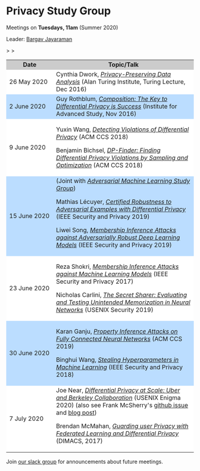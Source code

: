 # Privacy Study Group

Meetings on **Tuesdays, 11am** (Summer 2020)

Leader: <a href="https://bargavjayaraman.github.io/">Bargav Jayaraman</a>  

   <table width="100%" align="center">
   <tr bgcolor="#CCC"><td style="text-align:center" width="25%"><b>Date</b></td><td width="75%" style="text-align:center"><b>Topic/Talk</b></td></tr>
   <tr bgcolor="#FFF"><td>26 May 2020</td><td>
Cynthia Dwork, <a href="https://www.youtube.com/watch?v=vsA4w3itxA0"><em>Privacy-Preserving Data Analysis</em></a> (Alan Turing Institute, Turing Lecture, Dec 2016)
  </td></tr>
   <tr bgcolor="#BDF">
   <td>
   2 June 2020
   </td><td>
Guy Rothblum, <a href="https://www.youtube.com/watch?v=RNqZJDAP1uU"><em>Composition: The Key to Differential Privacy is Success</em></a> (Institute for Advanced Study, Nov 2016)
   </td>
   </tr>

   <tr bgcolor="#FFF">
   <td>9 June 2020</td>
   <td>

Yuxin Wang, <a href="https://www.youtube.com/watch?v=qGgCdsxTbkM"><em>Detecting Violations of Differential Privacy</em></a> (ACM CCS 2018)

Benjamin Bichsel, <a href="https://www.youtube.com/watch?v=Jwe0oCSlaMk"><em>DP-Finder: Finding Differential Privacy Violations by Sampling and Optimization</em></a> (ACM CCS 2018)

   </td>
   </tr>

   <tr bgcolor="#BDF">
   <td>
   15 June 2020</td>
   <td>
(Joint with <a href="/advml"><em>Adversarial Machine Learning Study Group</em></a>)

Mathias Lécuyer, <a href="https://www.youtube.com/watch?v=mYRdZIXtqcA"><em>Certified Robustness to Adversarial Examples with Differential Privacy</em></a> (IEEE Security and Privacy 2019)

Liwei Song, <a href="https://www.youtube.com/watch?v=MUhb3bRla2A"><em>Membership Inference Attacks against Adversarially Robust Deep Learning Models</em></a> (IEEE Security and Privacy 2019)

</td>
</tr>
   <tr bgcolor="#FFF">>
   <td>23 June 2020</td>
   <td>

Reza Shokri, <a href="https://www.youtube.com/watch?v=rDm1n2gceJY"><em>Membership Inference Attacks against Machine Learning Models</em></a> (IEEE Security and Privacy 2017)

   Nicholas Carlini, <a href="https://www.youtube.com/watch?&v=U9XbFtCWedE"><em>The Secret Sharer: Evaluating and Testing Unintended Memorization in Neural Networks</em></a> (USENIX Security 2019) 
   </td>
   </tr>

   <tr bgcolor="#BDF">
   <td>30 June 2020</td>
   <td>


Karan Ganju, <a href="https://www.youtube.com/watch?v=99YHPIsKzCc"><em>Property Inference Attacks on Fully Connected Neural Networks</em></a> (ACM CCS 2019)

Binghui Wang, <a href="https://www.youtube.com/watch?v=rpRVqfjW0AA"><em>Stealing Hyperparameters in Machine Learning</em></a> (IEEE Security and Privacy 2018)
</td>
</tr>

   <tr bgcolor="#FFF">>
   <td>7 July 2020</td>
   <td>
Joe Near, <a href="https://www.youtube.com/watch?v=pk_DCSUayDA"><em>Differential Privacy at Scale: Uber and Berkeley Collaboration</em></a> (USENIX Enigma 2020) (also see Frank McSherry's <a href="https://github.com/uber-archive/sql-differential-privacy/issues/1">github issue</a> and <a href="https://github.com/frankmcsherry/blog/blob/master/posts/2018-02-25.md">blog post</a>)

Brendan McMahan, <a href="https://www.youtube.com/watch?v=e5othcNmync"><em>Guarding user Privacy with Federated Learning and Differential Privacy</em></a> (DIMACS, 2017)

</td>
</tr>

   </table>



Join [our slack group](https://uvasrg.slack.com) for announcements about future meetings.
